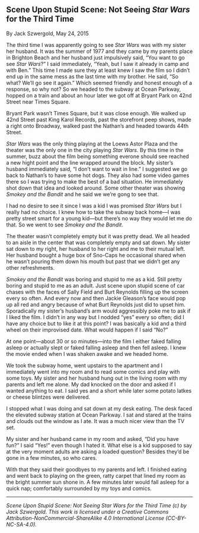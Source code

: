 ## Scene Upon Stupid Scene: Not Seeing *Star Wars* for the Third Time

By Jack Szwergold, May 24, 2015

The third time I was apparently going to see *Star Wars* was with my sister her husband. It was the summer of 1977 and they came by my parents place in Brighton Beach and her husband just impulsively said, “You want to go see *Star Wars*?” I said immediately, “Yeah, but I saw it already in camp and with Ben.” This time I made sure they at least knew I saw the film so I didn’t end up in the same mess as the last time with my brother. He said, “So what? We’ll go see it again.” Which seemed friendly and honest enough of a response, so why not? So we headed to the subway at Ocean Parkway, hopped on a train and about an hour later we got off at Bryant Park on 42nd Street near Times Square.

Bryant Park wasn’t Times Square, but it was close enough. We walked up 42nd Street past King Karol Records, past the storefront peep shows, made a right onto Broadway, walked past the Nathan’s and headed towards 44th Street.

*Star Wars* was the only thing playing at the Loews Astor Plaza and the theater was the only one in the city playing *Star Wars*. By this time in the summer, buzz about the film being something everone should see reached a new hight point and the line wrapped around the block. My sister’s husband immediately said, “I don’t want to wait in line.” I suggested we go back to Nathan’s to have some hot dogs. They also had some video games there so I was trying to make the best of a bad situation. He immediately shot down that idea and looked around. Some other theater was showing *Smokey and the Bandit* and he said we we’re gong to see that.

I had no desire to see it since I was a kid I was promised *Star Wars* but I really had no choice. I knew how to take the subway back home—I was pretty street smart for a young kid—but there’s no way they would let me do that. So we went to see *Smokey and the Bandit*.

The theater wasn’t completely empty but it was pretty dead. We all headed to an aisle in the center that was completely empty and sat down. My sister sat down to my right, her husband to her right and me to their mutual left. Her husband bought a huge box of Sno-Caps he occasional shared when he wasn’t pouring them down his mouth but past that we didn’t get any other refreshments.

*Smokey and the Bandit* was boring and stupid to me as a kid. Still pretty boring and stupid to me as an adult. Just scene upon stupid scene of car chases with the faces of Sally Field and Burt Reynolds filling up the screen every so often. And every now and then Jackie Gleason’s face would pop up all red and angry because of what Burt Reynolds just did to upset him. Sporadically my sister’s husband’s arm would aggressibly poke me to ask if I liked the film. I didn’t in any way but I nodded “yes” every so often; did I have any choice but to like it at this point? I was basically a kid and a third wheel on their improvised date. What would happen if I said “No?”

At one point—about 30 or so minutes—into the film I either faked falling asleep or actually slept or faked falling asleep and then fell asleep. I knew the movie ended when I was shaken awake and we headed home.

We took the subway home, went upstairs to the apartment and I immediately went into my room and to read some comics and play with some toys. My sister and her husband hung out in the living room with my parents and left me alone. My dad knocked on the door and asked if I wanted anything to eat. I said yes and a short while later some potato latkes or cheese blintzes were delivered.

I stopped what I was doing and sat down at my desk eating. The desk faced the elevated subway station at Ocean Parkway. I sat and stared at the trains and clouds out the window as I ate. It was a much nicer view than the TV set.

My sister and her husband came in my room and asked, “Did you have fun?” I said “Yes!” even though I hated it. What else is a kid supposed to say at the very moment adults are asking a loaded question? Besides they’d be gone in a few minutes, so who cares.

With that they said their goodbyes to my parents and left. I finished eating and went back to playing on the green, ratty carpet that lined my room as the bright summer sun shone in. A few minutes later would fall asleep for a quick nap; comfortably surrounded by my toys and comics.

***

*Scene Upon Stupid Scene: Not Seeing Star Wars for the Third Time (c) by Jack Szwergold. This work is licensed under a Creative Commons Attribution-NonCommercial-ShareAlike 4.0 International License (CC-BY-NC-SA-4.0).*